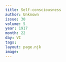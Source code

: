 ```yaml
---
title: Self-consciousness
author: Unknown
issue: 30
volume: 5
year: 1917
month: 22
day: VI
tags:
layout: page.njk
image:
---
```


